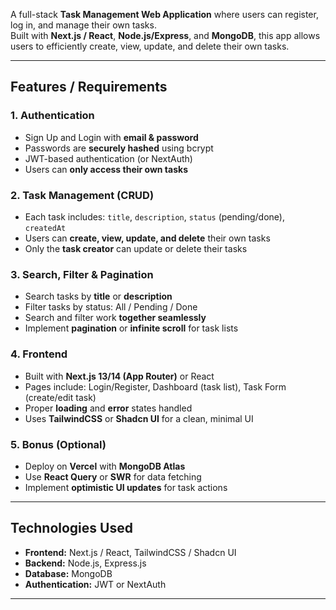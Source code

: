 A full-stack **Task Management Web Application** where users can register, log in, and manage their own tasks.  
Built with **Next.js / React**, **Node.js/Express**, and **MongoDB**, this app allows users to efficiently create, view, update, and delete their own tasks.

---

## Features / Requirements

### 1. Authentication
- Sign Up and Login with **email & password**  
- Passwords are **securely hashed** using bcrypt  
- JWT-based authentication (or NextAuth)  
- Users can **only access their own tasks**

### 2. Task Management (CRUD)
- Each task includes: `title`, `description`, `status` (pending/done), `createdAt`  
- Users can **create, view, update, and delete** their own tasks  
- Only the **task creator** can update or delete their tasks

### 3. Search, Filter & Pagination
- Search tasks by **title** or **description**  
- Filter tasks by status: All / Pending / Done  
- Search and filter work **together seamlessly**  
- Implement **pagination** or **infinite scroll** for task lists

### 4. Frontend
- Built with **Next.js 13/14 (App Router)** or React  
- Pages include: Login/Register, Dashboard (task list), Task Form (create/edit task)  
- Proper **loading** and **error** states handled  
- Uses **TailwindCSS** or **Shadcn UI** for a clean, minimal UI

### 5. Bonus (Optional)
- Deploy on **Vercel** with **MongoDB Atlas**  
- Use **React Query** or **SWR** for data fetching  
- Implement **optimistic UI updates** for task actions

---

## Technologies Used

- **Frontend:** Next.js / React, TailwindCSS / Shadcn UI  
- **Backend:** Node.js, Express.js  
- **Database:** MongoDB  
- **Authentication:** JWT or NextAuth  

---

